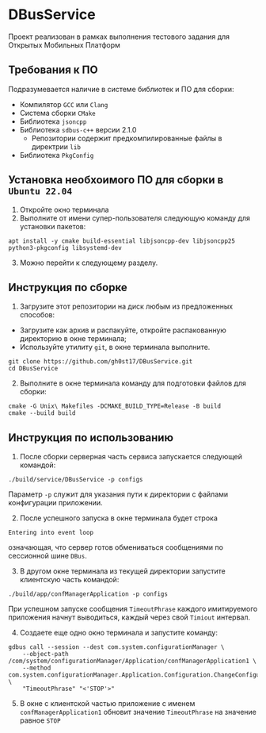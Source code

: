 # DBusService

Проект реализован в рамках выполнения тестового задания для Открытых Мобильных Платформ

## Требования к ПО

Подразумевается наличие в системе библиотек и ПО для сборки:

- Компилятор `GCC` или `Clang`
- Система сборки `CMake`
- Библиотека `jsoncpp`
- Библиотека `sdbus-c++` версии 2.1.0
	- Репозитории содержит предкомпилированные файлы в директрии `lib`
- Библиотека `PkgConfig`

## Установка необхоимого ПО для сборки в `Ubuntu 22.04`

1. Откройте окно терминала
2. Выполните от имени супер-пользователя следующую команду для установки пакетов:

```
apt install -y cmake build-essential libjsoncpp-dev libjsoncpp25 python3-pkgconfig libsystemd-dev
```
3. Можно перейти к следующему разделу.

## Инструкция по сборке

1. Загрузите этот репозитории на диск любым из предложенных способов:
  - Загрузите как архив и распакуйте, откройте распакованную директорию в окне терминала;
  - Используйте утилиту `git`, в окне терминала выполните.

```
git clone https://github.com/gh0st17/DBusService.git
cd DBusService
```

2. Выполните в окне терминала команду для подготовки файлов для сборки:

```
cmake -G Unix\ Makefiles -DCMAKE_BUILD_TYPE=Release -B build
cmake --build build
```

## Инструкция по использованию

1. После сборки серверная часть сервиса запускается следующей командой:

```
./build/service/DBusService -p configs
```

Параметр `-p` служит для указания пути к директории с файлами конфигурации приложении.

2. После успешного запуска в окне терминала будет строка

```
Entering into event loop
```

означающая, что сервер готов обмениваться сообщениями по сессионной шине `DBus`.

3. В другом окне терминала из текущей директории запустите клиентскую часть командой:

```
./build/app/confManagerApplication -p configs
```

При успешном запуске сообщения `TimeoutPhrase` каждого имитируемого приложения начнут выводиться, каждый через свой `Timiout` интервал.

4. Создаете еще одно окно терминала и запустите команду:

```
gdbus call --session --dest com.system.configurationManager \
	--object-path /com/system/configurationManager/Application/confManagerApplication1 \
	--method com.system.configurationManager.Application.Configuration.ChangeConfiguration \
 	"TimeoutPhrase" "<'STOP'>"
```

5. В окне с клиентской частью приложение с именем `confManagerApplication1` обновит значение `TimeoutPhrase` на значение равное `STOP`